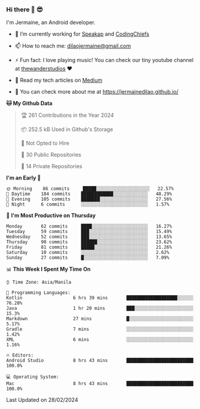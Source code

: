 ### Hi there 👋 😎
I'm Jermaine, an Android developer.

- 🔭 I’m currently working for [Speakap](https://www.speakap.com/) and [CodingChiefs](https://codingchiefs.com/en/)

- 📫 How to reach me: dilaojermaine@gmail.com

- ⚡ Fun fact: I love playing music! You can check our tiny youtube channel at [thewanderstudios](https://www.youtube.com/thewanderstudios) ♥️

- 📖 Read my tech articles on [Medium](https://jermainedilao.medium.com/)

- 👀 You can check more about me at https://jermainedilao.github.io/

<!--
**jermainedilao/jermainedilao** is a ✨ _special_ ✨ repository because its `README.md` (this file) appears on your GitHub profile.

Here are some ideas to get you started:

- 🔭 I’m currently working on ...
- 🌱 I’m currently learning ...
- 👯 I’m looking to collaborate on ...
- 🤔 I’m looking for help with ...
- 💬 Ask me about ...
- 📫 How to reach me: ...
- 😄 Pronouns: ...
- ⚡ Fun fact: ...
-->

<!--START_SECTION:waka-->
**🐱 My Github Data** 

> 🏆 261 Contributions in the Year 2024
 > 
> 📦 252.5 kB Used in Github's Storage 
 > 
> 🚫 Not Opted to Hire
 > 
> 📜 30 Public Repositories 
 > 
> 🔑 14 Private Repositories  
 > 
**I'm an Early 🐤** 

```text
🌞 Morning    86 commits     █████░░░░░░░░░░░░░░░░░░░░   22.57% 
🌆 Daytime    184 commits    ████████████░░░░░░░░░░░░░   48.29% 
🌃 Evening    105 commits    ███████░░░░░░░░░░░░░░░░░░   27.56% 
🌙 Night      6 commits      ░░░░░░░░░░░░░░░░░░░░░░░░░   1.57%

```
📅 **I'm Most Productive on Thursday** 

```text
Monday       62 commits     ████░░░░░░░░░░░░░░░░░░░░░   16.27% 
Tuesday      59 commits     ███░░░░░░░░░░░░░░░░░░░░░░   15.49% 
Wednesday    52 commits     ███░░░░░░░░░░░░░░░░░░░░░░   13.65% 
Thursday     90 commits     ██████░░░░░░░░░░░░░░░░░░░   23.62% 
Friday       81 commits     █████░░░░░░░░░░░░░░░░░░░░   21.26% 
Saturday     10 commits     ░░░░░░░░░░░░░░░░░░░░░░░░░   2.62% 
Sunday       27 commits     █░░░░░░░░░░░░░░░░░░░░░░░░   7.09%

```


📊 **This Week I Spent My Time On** 

```text
⌚︎ Time Zone: Asia/Manila

💬 Programming Languages: 
Kotlin                   6 hrs 39 mins       ███████████████████░░░░░░   76.28% 
Java                     1 hr 20 mins        ███░░░░░░░░░░░░░░░░░░░░░░   15.3% 
Markdown                 27 mins             █░░░░░░░░░░░░░░░░░░░░░░░░   5.17% 
Gradle                   7 mins              ░░░░░░░░░░░░░░░░░░░░░░░░░   1.42% 
XML                      6 mins              ░░░░░░░░░░░░░░░░░░░░░░░░░   1.16%

🔥 Editors: 
Android Studio           8 hrs 43 mins       █████████████████████████   100.0%

💻 Operating System: 
Mac                      8 hrs 43 mins       █████████████████████████   100.0%

```


 Last Updated on 28/02/2024
<!--END_SECTION:waka-->
